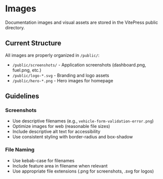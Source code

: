 # Images

Documentation images and visual assets are stored in the VitePress public directory.

## Current Structure

All images are properly organized in `/public/`:

- `/public/screenshots/` - Application screenshots (dashboard.png, fuel.png, etc.)
- `/public/logo-*.svg` - Branding and logo assets
- `/public/hero-*.png` - Hero images for homepage

## Guidelines

### Screenshots

- Use descriptive filenames (e.g., `vehicle-form-validation-error.png`)
- Optimize images for web (reasonable file sizes)
- Include descriptive alt text for accessibility
- Use consistent styling with border-radius and box-shadow

### File Naming

- Use kebab-case for filenames
- Include feature area in filename when relevant
- Use appropriate file extensions (.png for screenshots, .svg for logos)
